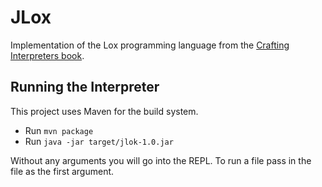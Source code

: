 # JLox

Implementation of the Lox programming language from the [Crafting Interpreters book](https://craftinginterpreters.com/).

## Running the Interpreter

This project uses Maven for the build system.

* Run `mvn package` 
* Run `java -jar target/jlok-1.0.jar`

Without any arguments you will go into the REPL.
To run a file pass in the file as the first argument.






